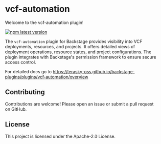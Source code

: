 # vcf-automation

Welcome to the vcf-automation plugin!

[![npm latest version](https://img.shields.io/npm/v/@terasky/backstage-plugin-vcf-automation/latest.svg)](https://www.npmjs.com/package/@terasky/backstage-plugin-vcf-automation)

The `vcf-automation` plugin for Backstage provides visibility into VCF deployments, resources, and projects. It offers detailed views of deployment operations, resource states, and project configurations. The plugin integrates with Backstage's permission framework to ensure secure access control.

For detailed docs go to https://terasky-oss.github.io/backstage-plugins/plugins/vcf-automation/overview

## Contributing
Contributions are welcome! Please open an issue or submit a pull request on GitHub.

## License
This project is licensed under the Apache-2.0 License.